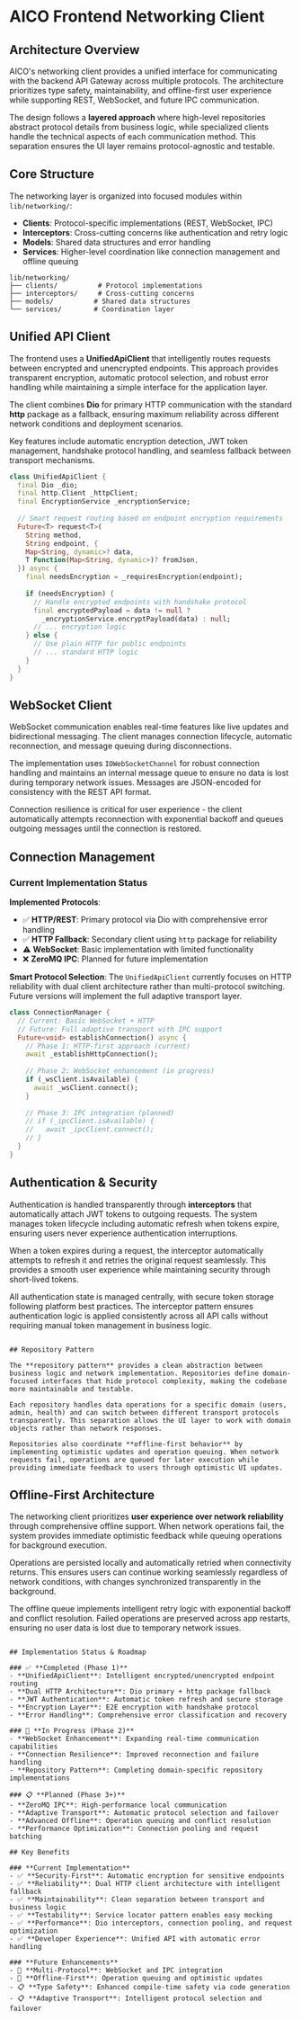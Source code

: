 # AICO Frontend Networking Client

## Architecture Overview

AICO's networking client provides a unified interface for communicating with the backend API Gateway across multiple protocols. The architecture prioritizes type safety, maintainability, and offline-first user experience while supporting REST, WebSocket, and future IPC communication.

The design follows a **layered approach** where high-level repositories abstract protocol details from business logic, while specialized clients handle the technical aspects of each communication method. This separation ensures the UI layer remains protocol-agnostic and testable.

## Core Structure

The networking layer is organized into focused modules within `lib/networking/`:

- **Clients**: Protocol-specific implementations (REST, WebSocket, IPC)
- **Interceptors**: Cross-cutting concerns like authentication and retry logic  
- **Models**: Shared data structures and error handling
- **Services**: Higher-level coordination like connection management and offline queuing

```
lib/networking/
├── clients/          # Protocol implementations
├── interceptors/     # Cross-cutting concerns
├── models/          # Shared data structures
└── services/        # Coordination layer
```

## Unified API Client

The frontend uses a **UnifiedApiClient** that intelligently routes requests between encrypted and unencrypted endpoints. This approach provides transparent encryption, automatic protocol selection, and robust error handling while maintaining a simple interface for the application layer.

The client combines **Dio** for primary HTTP communication with the standard **http** package as a fallback, ensuring maximum reliability across different network conditions and deployment scenarios.

Key features include automatic encryption detection, JWT token management, handshake protocol handling, and seamless fallback between transport mechanisms.

```dart
class UnifiedApiClient {
  final Dio _dio;
  final http.Client _httpClient;
  final EncryptionService _encryptionService;
  
  // Smart request routing based on endpoint encryption requirements
  Future<T> request<T>(
    String method,
    String endpoint, {
    Map<String, dynamic>? data,
    T Function(Map<String, dynamic>)? fromJson,
  }) async {
    final needsEncryption = _requiresEncryption(endpoint);
    
    if (needsEncryption) {
      // Handle encrypted endpoints with handshake protocol
      final encryptedPayload = data != null ? 
        _encryptionService.encryptPayload(data) : null;
      // ... encryption logic
    } else {
      // Use plain HTTP for public endpoints
      // ... standard HTTP logic
    }
  }
}
```

## WebSocket Client

WebSocket communication enables real-time features like live updates and bidirectional messaging. The client manages connection lifecycle, automatic reconnection, and message queuing during disconnections.

The implementation uses `IOWebSocketChannel` for robust connection handling and maintains an internal message queue to ensure no data is lost during temporary network issues. Messages are JSON-encoded for consistency with the REST API format.

Connection resilience is critical for user experience - the client automatically attempts reconnection with exponential backoff and queues outgoing messages until the connection is restored.

## Connection Management

### Current Implementation Status

**Implemented Protocols**:
- ✅ **HTTP/REST**: Primary protocol via Dio with comprehensive error handling
- ✅ **HTTP Fallback**: Secondary client using `http` package for reliability
- ⚠️ **WebSocket**: Basic implementation with limited functionality
- ❌ **ZeroMQ IPC**: Planned for future implementation

**Smart Protocol Selection**: The `UnifiedApiClient` currently focuses on HTTP reliability with dual client architecture rather than multi-protocol switching. Future versions will implement the full adaptive transport layer.

```dart
class ConnectionManager {
  // Current: Basic WebSocket + HTTP
  // Future: Full adaptive transport with IPC support
  Future<void> establishConnection() async {
    // Phase 1: HTTP-first approach (current)
    await _establishHttpConnection();
    
    // Phase 2: WebSocket enhancement (in progress)
    if (_wsClient.isAvailable) {
      await _wsClient.connect();
    }
    
    // Phase 3: IPC integration (planned)
    // if (_ipcClient.isAvailable) {
    //   await _ipcClient.connect();
    // }
  }
}
```

## Authentication & Security

Authentication is handled transparently through **interceptors** that automatically attach JWT tokens to outgoing requests. The system manages token lifecycle including automatic refresh when tokens expire, ensuring users never experience authentication interruptions.

When a token expires during a request, the interceptor automatically attempts to refresh it and retries the original request seamlessly. This provides a smooth user experience while maintaining security through short-lived tokens.

All authentication state is managed centrally, with secure token storage following platform best practices. The interceptor pattern ensures authentication logic is applied consistently across all API calls without requiring manual token management in business logic.
```

## Repository Pattern

The **repository pattern** provides a clean abstraction between business logic and network implementation. Repositories define domain-focused interfaces that hide protocol complexity, making the codebase more maintainable and testable.

Each repository handles data operations for a specific domain (users, admin, health) and can switch between different transport protocols transparently. This separation allows the UI layer to work with domain objects rather than network responses.

Repositories also coordinate **offline-first behavior** by implementing optimistic updates and operation queuing. When network requests fail, operations are queued for later execution while providing immediate feedback to users through optimistic UI updates.
```

## Offline-First Architecture

The networking client prioritizes **user experience over network reliability** through comprehensive offline support. When network operations fail, the system provides immediate optimistic feedback while queuing operations for background execution.

Operations are persisted locally and automatically retried when connectivity returns. This ensures users can continue working seamlessly regardless of network conditions, with changes synchronized transparently in the background.

The offline queue implements intelligent retry logic with exponential backoff and conflict resolution. Failed operations are preserved across app restarts, ensuring no user data is lost due to temporary network issues.
```

## Implementation Status & Roadmap

### ✅ **Completed (Phase 1)**
- **UnifiedApiClient**: Intelligent encrypted/unencrypted endpoint routing
- **Dual HTTP Architecture**: Dio primary + http package fallback
- **JWT Authentication**: Automatic token refresh and secure storage
- **Encryption Layer**: E2E encryption with handshake protocol
- **Error Handling**: Comprehensive error classification and recovery

### 🔄 **In Progress (Phase 2)**
- **WebSocket Enhancement**: Expanding real-time communication capabilities
- **Connection Resilience**: Improved reconnection and failure handling
- **Repository Pattern**: Completing domain-specific repository implementations

### 📋 **Planned (Phase 3+)**
- **ZeroMQ IPC**: High-performance local communication
- **Adaptive Transport**: Automatic protocol selection and failover
- **Advanced Offline**: Operation queuing and conflict resolution
- **Performance Optimization**: Connection pooling and request batching

## Key Benefits

### **Current Implementation**
- ✅ **Security-First**: Automatic encryption for sensitive endpoints
- ✅ **Reliability**: Dual HTTP client architecture with intelligent fallback
- ✅ **Maintainability**: Clean separation between transport and business logic
- ✅ **Testability**: Service locator pattern enables easy mocking
- ✅ **Performance**: Dio interceptors, connection pooling, and request optimization
- ✅ **Developer Experience**: Unified API with automatic error handling

### **Future Enhancements**
- 🔄 **Multi-Protocol**: WebSocket and IPC integration
- 🔄 **Offline-First**: Operation queuing and optimistic updates
- 📋 **Type Safety**: Enhanced compile-time safety via code generation
- 📋 **Adaptive Transport**: Intelligent protocol selection and failover

